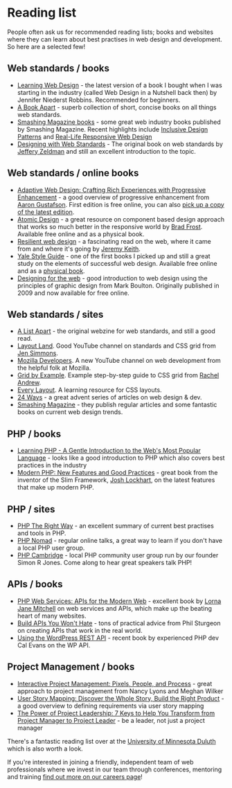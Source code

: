 # Reading list

People often ask us for recommended reading lists; books and websites where they can learn about best practises in web design and development. So here are a selected few!

## Web standards / books

* [Learning Web Design](http://shop.oreilly.com/product/0636920051626.do) - the latest version of a book I bought when I was starting in the industry (called Web Design in a Nutshell back then) by Jennifer Niederst Robbins. Recommended for beginners. 
* [A Book Apart](https://abookapart.com/) - superb collection of short, concise books on all things web standards.
* [Smashing Magazine books](https://www.smashingmagazine.com/books/) - some great web industry books published by Smashing Magazine. Recent highlights include [Inclusive Design Patterns](https://www.smashingmagazine.com/inclusive-design-patterns) and [Real-Life Responsive Web Design](https://www.smashingmagazine.com/2015/03/31/real-life-responsive-web-design-smashing-book-5/)
* [Designing with Web Standards](http://www.amazon.co.uk/gp/product/0321616952/ref=as_li_tl?ie=UTF8&camp=1634&creative=6738&creativeASIN=0321616952&linkCode=as2&tag=stud24-21) - The original book on web standards by [Jeffery Zeldman](http://www.zeldman.com/) and still an excellent introduction to the topic.


## Web standards / online books

* [Adaptive Web Design: Crafting Rich Experiences with Progressive Enhancement](https://adaptivewebdesign.info/1st-edition/read/) - a good overview of progressive enhancement from [Aaron Gustafson](https://www.aaron-gustafson.com/). First edition is free online, you can also [pick up a copy of the latest edition](http://www.amazon.co.uk/gp/product/0134216148/ref=as_li_tl?ie=UTF8&camp=1634&creative=6738&creativeASIN=0134216148&linkCode=as2&tag=stud24-21).
* [Atomic Design](http://atomicdesign.bradfrost.com/) - a great resource on component based design approach that works so much better in the responsive world by [Brad Frost](http://bradfrost.com/). Available free online and as a physical book.
* [Resilient web design](https://resilientwebdesign.com/) - a fascinating read on the web, where it came from and where it's going by [Jeremy Keith](http://adactio.com/).
* [Yale Style Guide](http://webstyleguide.com/) - one of the first books I picked up and still a great study on the elements of successful web design. Available free online and as a [physical book](http://www.amazon.co.uk/gp/product/0300137370/ref=as_li_tl?ie=UTF8&camp=1634&creative=6738&creativeASIN=0300137370&linkCode=as2&tag=stud24-21).
* [Designing for the web](https://designingfortheweb.co.uk/) - good introduction to web design using the principles of graphic design from Mark Boulton. Originally published in 2009 and now available for free online.


## Web standards / sites

* [A List Apart](http://alistapart.com/) - the original webzine for web standards, and still a good read.
* [Layout Land](https://www.youtube.com/channel/UC7TizprGknbDalbHplROtag). Good YouTube channel on standards and CSS grid from [Jen Simmons](http://jensimmons.com/).
* [Mozilla Developers](https://www.youtube.com/channel/UCh5UlGiu9d6LegIeUCW4N1w). A new YouTube channel on web development from the helpful folk at Mozilla.
* [Grid by Example](https://gridbyexample.com/). Example step-by-step guide to CSS grid from [Rachel Andrew](https://rachelandrew.co.uk/).
* [Every Layout](https://every-layout.dev/). A learning resource for CSS layouts.
* [24 Ways](https://24ways.org/) - a great advent series of articles on web design & dev.
* [Smashing Magazine](https://www.smashingmagazine.com/) - they publish regular articles and some fantastic books on current web design trends.

## PHP / books

* [Learning PHP - A Gentle Introduction to the Web's Most Popular Language](http://shop.oreilly.com/product/0636920043034.do) - looks like a good introduction to PHP which also covers best practices in the industry
* [Modern PHP: New Features and Good Practices](http://www.amazon.co.uk/gp/product/1491905018/ref=as_li_tl?ie=UTF8&camp=1634&creative=6738&creativeASIN=1491905018&linkCode=as2&tag=stud24-21) - great book from the inventor of the Slim Framework, [Josh Lockhart](http://joshlockhart.com/), on the latest features that make up modern PHP.

## PHP / sites

* [PHP The Right Way](http://www.phptherightway.com/) - an excellent summary of current best practises and tools in PHP.
* [PHP Nomad](https://nomadphp.com/) - regular online talks, a great way to learn if you don't have a local PHP user group. 
* [PHP Cambridge](http://www.meetup.com/phpcambridge/) - local PHP community user group run by our founder Simon R Jones. Come along to hear great speakers talk PHP!

## APIs / books

* [PHP Web Services: APIs for the Modern Web](http://www.amazon.co.uk/gp/product/1491933097/ref=as_li_tl?ie=UTF8&camp=1634&creative=6738&creativeASIN=1491933097&linkCode=as2&tag=stud24-21) - excellent book by [Lorna Jane Mitchell](http://www.lornajane.net/) on web services and APIs, which make up the beating heart of many websites.
* [Build APIs You Won't Hate](https://apisyouwonthate.com/books/build-apis-you-wont-hate) - tons of practical advice from Phil Sturgeon on creating APIs that work in the real world.
* [Using the WordPress REST API](https://leanpub.com/using_the_wordpress_rest_api) - recent book by experienced PHP dev Cal Evans on the WP API.

## Project Management / books

* [Interactive Project Management: Pixels, People, and Process](https://www.geekgirlsguide.com/) - great approach to project management from Nancy Lyons and Meghan Wilker
* [User Story Mapping: Discover the Whole Story, Build the Right Product](http://www.amazon.co.uk/gp/product/1491904909/ref=as_li_tl?ie=UTF8&camp=1634&creative=6738&creativeASIN=1491904909&linkCode=as2&tag=stud24-21) - a good overview to defining requirements via user story mapping
* [The Power of Project Leadership: 7 Keys to Help You Transform from Project Manager to Project Leader](http://www.amazon.co.uk/gp/product/0749472340/ref=as_li_tl?ie=UTF8&camp=1634&creative=6738&creativeASIN=0749472340&linkCode=as2&tag=stud24-21) - be a leader, not just a project manager

There's a fantastic reading list over at the [University of Minnesota Duluth](https://www.d.umn.edu/itss/training/online/webdesign/books.html) which is also worth a look.

If you're interested in joining a friendly, independent team of web professionals where we invest in our team through conferences, mentoring and training [find out more on our careers page](https://www.studio24.net/careers/)!
